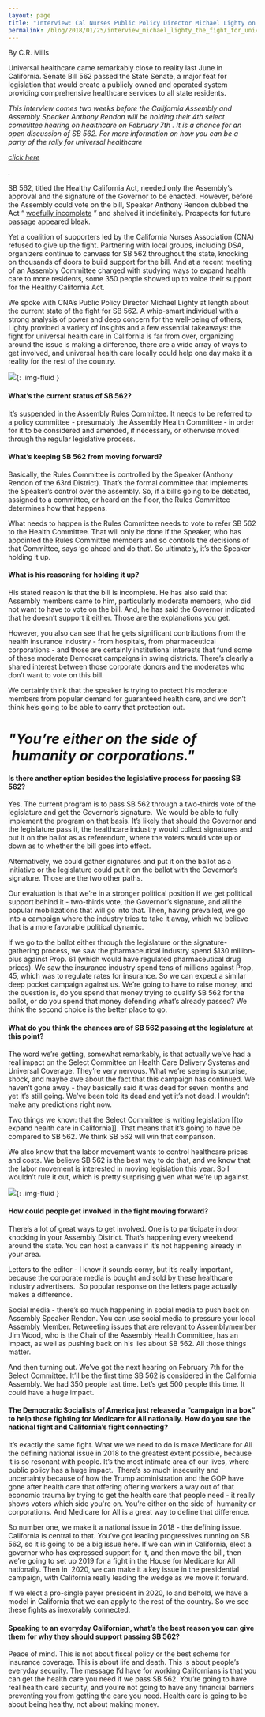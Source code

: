 ```yaml
---
layout: page
title: "Interview: Cal Nurses Public Policy Director Michael Lighty on the Fight for Universal Healthcare in California  - Democratic Socialists of America, Sacramento"
permalink: /blog/2018/01/25/interview_michael_lighty_the_fight_for_universal_healthcare_in_california/
---
```


By C.R. Mills



Universal healthcare came remarkably close to reality last June in California. Senate Bill 562 passed the State Senate, a major feat for legislation that would create a publicly owned and operated system providing comprehensive healthcare services to all state residents.

*This interview comes two weeks before the California Assembly and Assembly Speaker Anthony Rendon will be holding their 4th select committee hearing on healthcare on February 7th . It is a chance for an open discussion of SB 562. For more information on how you can be a party of the rally for universal healthcare*

[<em>click here</em>](https://actionnetwork.org/events/join-the-healthcare-for-all-rally-at-the-february-healthcare-hearing-in-sacramento?source=direct_link&)

*.*



SB 562, titled the Healthy California Act, needed only the Assembly’s approval and the signature of the Governor to be enacted. However, before the Assembly could vote on the bill, Speaker Anthony Rendon dubbed the Act “ [<span style="font-weight: 400;">woefully incomplete</span>](http://beta.latimes.com/politics/la-pol-sac-single-payer-shelved-20170623-story.html) ” and shelved it indefinitely. Prospects for future passage appeared bleak.



Yet a coalition of supporters led by the California Nurses Association (CNA) refused to give up the fight. Partnering with local groups, including DSA, organizers continue to canvass for SB 562 throughout the state, knocking on thousands of doors to build support for the bill. And at a recent meeting of an Assembly Committee charged with studying ways to expand health care to more residents, some 350 people showed up to voice their support for the Healthy California Act.



We spoke with CNA’s Public Policy Director Michael Lighty at length about the current state of the fight for SB 562. A whip-smart individual with a strong analysis of power and deep concern for the well-being of others, Lighty provided a variety of insights and a few essential takeaways: the fight for universal health care in California is far from over, organizing around the issue is making a difference, there are a wide array of ways to get involved, and universal health care locally could help one day make it a reality for the rest of the country.



![](/assets/images/sacramentodsa/pages/186/attachments/original/1516928313/C46SDMhUEAIaQwz.jpg){: .img-fluid }



#### **What’s the current status of SB 562?**





It’s suspended in the Assembly Rules Committee. It needs to be referred to a policy committee - presumably the Assembly Health Committee - in order for it to be considered and amended, if necessary, or otherwise moved through the regular legislative process.





#### **What’s keeping SB 562 from moving forward?**





Basically, the Rules Committee is controlled by the Speaker (Anthony Rendon of the 63rd District). That’s the formal committee that implements the Speaker’s control over the assembly. So, if a bill’s going to be debated, assigned to a committee, or heard on the floor, the Rules Committee determines how that happens.



What needs to happen is the Rules Committee needs to vote to refer SB 562 to the Health Committee. That will only be done if the Speaker, who has appointed the Rules Committee members and so controls the decisions of that Committee, says ‘go ahead and do that’. So ultimately, it’s the Speaker holding it up.





#### **What is his reasoning for holding it up?**





His stated reason is that the bill is incomplete. He has also said that Assembly members came to him, particularly moderate members, who did not want to have to vote on the bill. And, he has said the Governor indicated that he doesn’t support it either. Those are the explanations you get.



However, you also can see that he gets significant contributions from the health insurance industry - from hospitals, from pharmaceutical corporations - and those are certainly institutional interests that fund some of these moderate Democrat campaigns in swing districts. There’s clearly a shared interest between those corporate donors and the moderates who don’t want to vote on this bill.



We certainly think that the speaker is trying to protect his moderate members from popular demand for guaranteed health care, and we don’t think he’s going to be able to carry that protection out.





# *"You’re either on the side of  humanity or corporations."*





#### **Is there another option besides the legislative process for passing SB 562?**



Yes. The current program is to pass SB 562 through a two-thirds vote of the legislature and get the Governor’s signature.  We would be able to fully implement the program on that basis. It’s likely that should the Governor and the legislature pass it, the healthcare industry would collect signatures and put it on the ballot as as referendum, where the voters would vote up or down as to whether the bill goes into effect.



Alternatively, we could gather signatures and put it on the ballot as a initiative or the legislature could put it on the ballot with the Governor’s signature. Those are the two other paths.



Our evaluation is that we’re in a stronger political position if we get political support behind it - two-thirds vote, the Governor’s signature, and all the popular mobilizations that will go into that. Then, having prevailed, we go into a campaign where the industry tries to take it away, which we believe that is a more favorable political dynamic.



If we go to the ballot either through the legislature or the signature-gathering process, we saw the pharmaceutical industry spend $130 million-plus against Prop. 61 (which would have regulated pharmaceutical drug prices). We saw the insurance industry spend tens of millions against Prop, 45, which was to regulate rates for insurance. So we can expect a similar deep pocket campaign against us. We’re going to have to raise money, and the question is, do you spend that money trying to qualify SB 562 for the ballot, or do you spend that money defending what’s already passed? We think the second choice is the better place to go.





#### **What do you think the chances are of SB 562 passing at the legislature at this point?**





The word we’re getting, somewhat remarkably, is that actually we’ve had a real impact on the Select Committee on Health Care Delivery Systems and Universal Coverage. They’re very nervous. What we’re seeing is surprise, shock, and maybe awe about the fact that this campaign has continued. We haven’t gone away - they basically said it was dead for seven months and yet it’s still going. We’ve been told its dead and yet it’s not dead. I wouldn’t make any predictions right now.



Two things we know: that the Select Committee is writing legislation [[to expand health care in California]]. That means that it’s going to have be compared to SB 562. We think SB 562 will win that comparison.



We also know that the labor movement wants to control healthcare prices and costs. We believe SB 562 is the best way to do that, and we know that the labor movement is interested in moving legislation this year. So I wouldn’t rule it out, which is pretty surprising given what we’re up against.





![](/assets/images/sacramentodsa/pages/186/attachments/original/1516928314/IMG_0886.JPG){: .img-fluid }





#### **How could people get involved in the fight moving forward?**





There’s a lot of great ways to get involved. One is to participate in door knocking in your Assembly District. That’s happening every weekend around the state. You can host a canvass if it’s not happening already in your area.



Letters to the editor - I know it sounds corny, but it’s really important, because the corporate media is bought and sold by these healthcare industry advertisers.  So popular response on the letters page actually makes a difference.



Social media - there’s so much happening in social media to push back on Assembly Speaker Rendon. You can use social media to pressure your local Assembly Member. Retweeting issues that are relevant to Assemblymember Jim Wood, who is the Chair of the Assembly Health Committee, has an impact, as well as pushing back on his lies about SB 562. All those things matter.



And then turning out. We’ve got the next hearing on February 7th for the Select Committee. It’ll be the first time SB 562 is considered in the California Assembly. We had 350 people last time. Let’s get 500 people this time. It could have a huge impact.





#### **The Democratic Socialists of America just released a “campaign in a box” to help those fighting for Medicare for All nationally. How do you see the national fight and California’s fight connecting?**





It’s exactly the same fight. What we we need to do is make Medicare for All the defining national issue in 2018 to the greatest extent possible, because it is so resonant with people. It’s the most intimate area of our lives, where public policy has a huge impact.  There’s so much insecurity and uncertainty because of how the Trump administration and the GOP have gone after health care that offering offering workers a way out of that economic trauma by trying to get the health care that people need - it really shows voters which side you're on. You’re either on the side of  humanity or corporations. And Medicare for All is a great way to define that difference.



So number one, we make it a national issue in 2018 - the defining issue. California is central to that. You’ve got leading progressives running on SB 562, so it is going to be a big issue here. If we can win in California, elect a governor who has expressed support for it, and then move the bill, then we’re going to set up 2019 for a fight in the House for Medicare for All nationally. Then in  2020, we can make it a key issue in the presidential campaign, with California really leading the wedge as we move it forward.



If we elect a pro-single payer president in 2020, lo and behold, we have a model in California that we can apply to the rest of the country. So we see these fights as inexorably connected.





#### **Speaking to an everyday Californian, what’s the best reason you can give them for why they should support passing SB 562?**





Peace of mind. This is not about fiscal policy or the best scheme for insurance coverage. This is about life and death. This is about people’s everyday security. The message I’d have for working Californians is that you can get the health care you need if we pass SB 562. You’re going to have real health care security, and you’re not going to have any financial barriers preventing you from getting the care you need. Health care is going to be about being healthy, not about making money.
